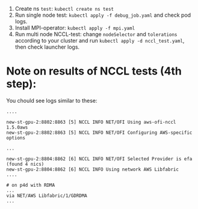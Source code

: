 1. Create ns `test`: `kubectl create ns test`
2. Run single node test: `kubectl apply -f debug_job.yaml` and check pod logs.
3. Install MPI-operator: `kubectl apply -f mpi.yaml`
4. Run multi node NCCL-test: change `nodeSelector` and `tolerations` according to your cluster and run `kubectl apply -d nccl_test.yaml`, then check launcher logs.


# Note on results of NCCL tests (4th step):
You chould see logs similar to these:
```
....

new-st-gpu-2:8802:8863 [5] NCCL INFO NET/OFI Using aws-ofi-nccl 1.5.0aws
new-st-gpu-2:8802:8863 [5] NCCL INFO NET/OFI Configuring AWS-specific options

...

new-st-gpu-2:8804:8862 [6] NCCL INFO NET/OFI Selected Provider is efa (found 4 nics)
new-st-gpu-2:8804:8862 [6] NCCL INFO Using network AWS Libfabric
....

# on p4d with RDMA
...
via NET/AWS Libfabric/1/GDRDMA
...
```
